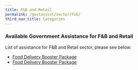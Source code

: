 ```yaml
---
title: F&B and Retail
permalink: /govtassist/sector/fnb/
third_nav_title: Categories
---
```


### **Available Government Assistance for F&B and Retail**

List of assistance for F&B and Retail sector, please see below:
- <a target="_blank" href="https://go.gov.sg/fdbp">Food Delivery Booster Package</a>
- <a target="_blank" href="https://go.gov.sg/ebp">Food Delivery Booster Package</a>